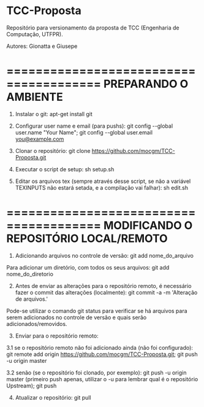 TCC-Proposta
============

Repositório para versionamento da proposta de TCC (Engenharia de Computação, UTFPR).

Autores: 
Gionatta e Giusepe

=======================================
PREPARANDO O AMBIENTE
=======================================

1. Instalar o git:
apt-get install git

2. Configurar user name e email (para pushs):
git config --global user.name "Your Name";
git config --global user.email you@example.com

3. Clonar o repositório:
git clone https://github.com/mocgm/TCC-Proposta.git

4. Executar o script de setup:
sh setup.sh

5. Editar os arquivos tex (sempre através desse script, se não a variável TEXINPUTS não estará setada, e a compilação vai falhar):
sh edit.sh

=======================================
MODIFICANDO O REPOSITÓRIO LOCAL/REMOTO
=======================================

1. Adicionando arquivos no controle de versão:
git add nome_do_arquivo

Para adicionar um diretório, com todos os seus arquivos:
git add nome_do_diretorio

2. Antes de enviar as alterações para o repositório remoto, é necessário fazer o commit das alterações (localmente):
git commit -a -m 'Alteração de arquivos.'

Pode-se utilizar o comando git status para verificar se há arquivos para serem adicionados no controle de versão e quais serão adicionados/removidos.

3. Enviar para o repositório remoto:

3.1 se o repositório remoto não foi adicionado ainda (não foi configurado):
	git remote add origin https://github.com/mocgm/TCC-Proposta.git;
	git push -u origin master

3.2 senão (se o repositório foi clonado, por exemplo):
	git push -u origin master (primeiro push apenas, utilizar o -u para lembrar qual é o repositório Upstream);
	git push

4. Atualizar o repositório: git pull
